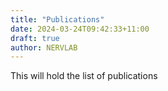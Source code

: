```yaml
---
title: "Publications"
date: 2024-03-24T09:42:33+11:00
draft: true
author: NERVLAB
---
```


This will hold the list of publications

